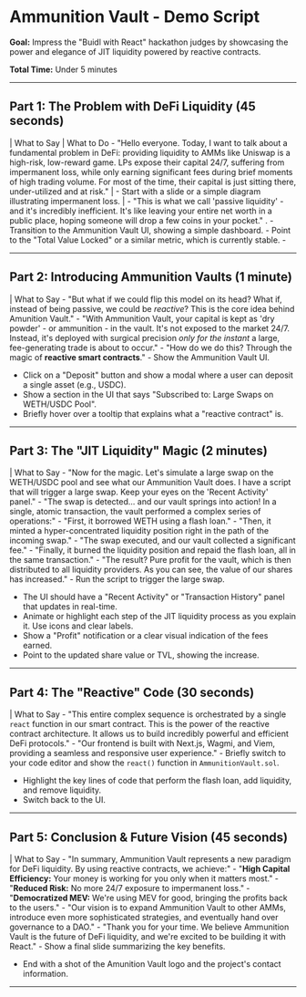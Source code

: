 # Ammunition Vault - Demo Script

**Goal:** Impress the "Buidl with React" hackathon judges by showcasing the power and elegance of JIT liquidity powered by reactive contracts.

**Total Time:** Under 5 minutes

---

## Part 1: The Problem with DeFi Liquidity (45 seconds)

| What to Say | What to Do - "Hello everyone. Today, I want to talk about a fundamental problem in DeFi: providing liquidity to AMMs like Uniswap is a high-risk, low-reward game. LPs expose their capital 24/7, suffering from impermanent loss, while only earning significant fees during brief moments of high trading volume. For most of the time, their capital is just sitting there, under-utilized and at risk." | - Start with a slide or a simple diagram illustrating impermanent loss.
| - "This is what we call 'passive liquidity' - and it's incredibly inefficient. It's like leaving your entire net worth in a public place, hoping someone will drop a few coins in your pocket." . - Transition to the Ammunition Vault UI, showing a simple dashboard. - Point to the "Total Value Locked" or a similar metric, which is currently stable. -

---

## Part 2: Introducing Ammunition Vaults (1 minute)

| What to Say - "But what if we could flip this model on its head? What if, instead of being passive, we could be *reactive*? This is the core idea behind Amunition Vault." - "With Ammunition Vault, your capital is kept as 'dry powder' - or ammunition - in the vault. It's not exposed to the market 24/7. Instead, it's deployed with surgical precision *only for the instant* a large, fee-generating trade is about to occur." - "How do we do this? Through the magic of **reactive smart contracts**." - Show the Ammunition Vault UI.
- Click on a "Deposit" button and show a modal where a user can deposit a single asset (e.g., USDC).
- Show a section in the UI that says "Subscribed to: Large Swaps on WETH/USDC Pool".
- Briefly hover over a tooltip that explains what a "reactive contract" is.

---

## Part 3: The "JIT Liquidity" Magic (2 minutes)

| What to Say - "Now for the magic. Let's simulate a large swap on the WETH/USDC pool and see what our Ammunition Vault does. I have a script that will trigger a large swap. Keep your eyes on the 'Recent Activity' panel." - "The swap is detected... and our vault springs into action! In a single, atomic transaction, the vault performed a complex series of operations:" - "First, it borrowed WETH using a flash loan." - "Then, it minted a hyper-concentrated liquidity position right in the path of the incoming swap." - "The swap executed, and our vault collected a significant fee." - "Finally, it burned the liquidity position and repaid the flash loan, all in the same transaction." - "The result? Pure profit for the vault, which is then distributed to all liquidity providers. As you can see, the value of our shares has increased." - Run the script to trigger the large swap.
- The UI should have a "Recent Activity" or "Transaction History" panel that updates in real-time.
- Animate or highlight each step of the JIT liquidity process as you explain it. Use icons and clear labels.
- Show a "Profit" notification or a clear visual indication of the fees earned.
- Point to the updated share value or TVL, showing the increase.

---

## Part 4: The "Reactive" Code (30 seconds)

| What to Say - "This entire complex sequence is orchestrated by a single `react` function in our smart contract. This is the power of the reactive contract architecture. It allows us to build incredibly powerful and efficient DeFi protocols." - "Our frontend is built with Next.js, Wagmi, and Viem, providing a seamless and responsive user experience." - Briefly switch to your code editor and show the `react()` function in `AmmunitionVault.sol`.
- Highlight the key lines of code that perform the flash loan, add liquidity, and remove liquidity.
- Switch back to the UI.

---

## Part 5: Conclusion & Future Vision (45 seconds)

| What to Say - "In summary, Ammunition Vault represents a new paradigm for DeFi liquidity. By using reactive contracts, we achieve:" - "**High Capital Efficiency:** Your money is working for you only when it matters most." - "**Reduced Risk:** No more 24/7 exposure to impermanent loss." - "**Democratized MEV:** We're using MEV for good, bringing the profits back to the users." - "Our vision is to expand Ammunition Vault to other AMMs, introduce even more sophisticated strategies, and eventually hand over governance to a DAO." - "Thank you for your time. We believe Ammunition Vault is the future of DeFi liquidity, and we're excited to be building it with React." - Show a final slide summarizing the key benefits.
- End with a shot of the Amunition Vault logo and the project's contact information.

---